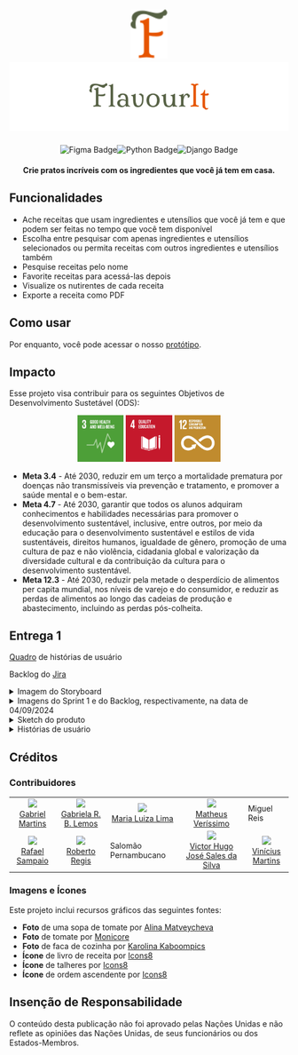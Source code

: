 
<h1 align = "center"><img src="readme_graphics/Logo.svg" alt="FlavourIt logo" width = "66vw"></img><br><img src="readme_graphics/Logo-full.svg" alt="FlavourIt"></img></h1>

<p align="center"><img alt="Figma Badge" src="https://img.shields.io/badge/made_with-figma-FF3B00?logo=Figma&logoColor=white"><img alt="Python Badge" src="https://img.shields.io/badge/made_with-python-FFD43B?logo=Python&logoColor=white"><img alt="Django Badge" src="https://img.shields.io/badge/made_with-django-092E20?logo=Django&logoColor=white"></p>

<h4 align = "center">Crie pratos incríveis com os ingredientes que você já tem em casa.</h4>

<h2>Funcionalidades</h2>

<ul>
  <li> Ache receitas que usam ingredientes e utensílios que você já tem e que podem ser feitas no tempo que você tem disponível</li>
  <li> Escolha entre pesquisar com apenas ingredientes e utensílios selecionados ou permita receitas com outros ingredientes e utensílios também</li>
  <li> Pesquise receitas pelo nome</li>
  <li> Favorite receitas para acessá-las depois</li>
  <li> Visualize os nutirentes de cada receita</li>
  <li> Exporte a receita como PDF</li>
</ul>

<h2>Como usar</h2>
<p>Por enquanto, você pode acessar o nosso <a href="https://www.figma.com/design/iFTLAaMosDRRr7w8U86GS6/remi?m=auto&t=3E2VNKbCzpQkGDym-6">protótipo</a>.</p>
  
<h2>Impacto</h2>

<p>Esse projeto visa contribuir para os seguintes Objetivos de Desenvolvimento Sustetável (ODS):</p>

<p align = "center">
  <img src="readme_graphics/E_GIF_03.gif" width="16.5%"></img>
  <img src="readme_graphics/E_GIF_04.gif" width="16.5%"></img>
  <img src="readme_graphics/E_GIF_12.gif" width="16.5%"></img>
</p>

<ul>
  <li><b>Meta 3.4</b> - Até 2030, reduzir em um terço a mortalidade prematura por doenças não transmissíveis via prevenção e tratamento, e promover a saúde mental e o bem-estar.</li>
  <li><b>Meta 4.7</b> - Até 2030, garantir que todos os alunos adquiram conhecimentos e habilidades necessárias para promover o desenvolvimento sustentável, inclusive, entre outros, por meio da educação para o desenvolvimento sustentável e estilos de vida sustentáveis, direitos humanos, igualdade de gênero, promoção de uma cultura de paz e não violência, cidadania global e valorização da diversidade cultural e da contribuição da cultura para o desenvolvimento sustentável.</li>
  <li><b>Meta 12.3</b> - Até 2030, reduzir pela metade o desperdício de alimentos per capita mundial, nos níveis de varejo e do consumidor, e reduzir as perdas de alimentos ao longo das cadeias de produção e abastecimento, incluindo as perdas pós-colheita.</li>
</ul>

<h2>Entrega 1</h2>

  <p><a href="https://www.canva.com/design/DAGOfxs_Dc8/nC_RbrV_sZUsEBCPSfeCKA/edit?utm_content=DAGOfxs_Dc8&utm_campaign=designshare&utm_medium=link2&utm_source=sharebutton">Quadro</a> de histórias de usuário</p>
  
  <p>Backlog do <a href="https://unicap-team-flavour.atlassian.net/">Jira</a>

  <details>
    <summary>Imagem do Storyboard </summary>
    <img src="readme_graphics/mapa_de_historias_FlavourIt_1.png" width="100%">
  </details>
    
  <details>
    <summary>Imagens do Sprint 1 e do Backlog, respectivamente, na data de 04/09/2024 </summary>
    <img src="readme_graphics/printJiraSprint1Set2.png" width="100%">
    <img src="readme_graphics/printJiraBacklogSet2.png" width="100%">
  </details>
  
  <details>
  <summary> Sketch do produto </summary>
  <img src="readme_graphics/sketch01.gif" width="20%"> </img> </br>
  <img src="readme_graphics/sketch02.gif" width="20%"> </img> </br>
  <img src="readme_graphics/sketch03.gif" width="20%"> </img> </br>
  <img src="readme_graphics/sketch04.gif" width="20%"> </img> </br>
  <img src="readme_graphics/sketch05.gif" width="20%"> </img> </br>
  <img src="readme_graphics/sketch06.gif" width="20%"> </img> </br>
  <img src="readme_graphics/sketch07.gif" width="20%"> </img> </br>
  <img src="readme_graphics/sketch08.gif" width="20%"> </img> </br>
  </details>

<details>
    <summary>Histórias de usuário </summary>
    <h4>1# Busca por nome​</h4>
    <h5>Descrição:</h5>
    <p>Como usuário, eu gostaria de poder pesquisar as receitas disponíveis por nome para acessar intruções de uma receita que já sei que quero usar mas não lembro como fazer.​</p>
    <h5>Critérios de Aceitação:​</h5>
    <ul>
      <li>Apenas receitas que contêm o termo pesquisado em seu título aparecem na lista de resultados.​</li>
      <li>A pesquisa deve ser case-insensitive.​</li>
      <li>Se não houver receitas compatíveis, aparece um aviso em vez de receitas.​</li>
    </ul>

    <h4>2# Busca por ingredientes​​</h4>
    <h5>Descrição:</h5>
    <p>Como usuário, eu gostaria de visualizar receitas que contenham os ingredientes especificados por mim para utilizar ingredientes que eu já tenho em casa.​</p>
    <h5>Critérios de Aceitação:​</h5>
    <ul>
      <li>Apenas receitas que contêm ingredientes selecionados  aparecem na lista de resultados.​</li>
      <li>O usuário pode selecionar quantos ingredientes quiser, sem restrição de quantidade.​​</li>
      <li>Caso nenhum ingrediente seja selecionado, a filtragem por ingredientes não será considerada ao mostrar os resultados da pesquisa.​</li>
    </ul>

    <h4>3# Filtragem por Utensílios​​</h4>
    <h5>Descrição:</h5>
    <p>Como usuário, eu gostaria de visualizar receitas que contenham os utensílios especificados por mim.​</p>
    <h5>Critérios de Aceitação:​</h5>
    <ul>
      <li>Receitas que utilizam utensílios selecionados  aparecem na lista de resultados.</li>
      <li>Receitas contendo outros utensílios aparecem após as receitas acima.​</li>
      <li>O usuário pode selecionar quantos utensílios quiser, sem restrição de quantidade.​</li>
      <li>Caso nenhum utensílio seja selecionado, a filtragem por utensílios não será considerada ao mostrar os resultados da pesquisa.​​</li>
    </ul>

    <h4>4# Filtragem por Tempo​</h4>
    <h5>Descrição:</h5>
    <p>Como usuário, eu gostaria de visualizar apenas as receitas que podem ser concluídas dentro de um período de tempo específico para evitar escolher uma receita que demore mais tempo do que eu tenho.​</p>
    <h5>Critérios de Aceitação:​</h5>
    <ul>
      <li>Apenas receitas com tempo de preparo igual ou menor ao tempo inserido aparecem na lista de resultados.​</li>
      <li>A opção de ordenação por tempo deve estar disponível e funcionar corretamente tanto na ordem crescente como decrescente.​</li>
      <li>Caso um período de tempo não seja especificado, a filtragem por tempo de preparo não será considerada ao mostrar os resultados da pesquisa.​​</li>
    </ul>

    <h4>5# Busca Exclusiva​​</h4>
    <h5>Descrição:</h5>
    <p>Como usuário, eu gostaria de escolher esconder receitas que contenham os ingredientes e/ou utensílios não selecionados para ver apenas recitas que eu posso fazer sem precisar ir ao mercado ou pedir algo emprestado.​</p>
    <h5>Critérios de Aceitação:​</h5>
    <ul>
      <li>Nenhuma receita que contém ingredientes e/ou utensílios não selecionados aparece na lista de resultados quando as respectivas opções estão ativadas.​</li>
      <li>Se não houver receitas compatíveis, aparece um aviso em vez de receitas.​</li>
    </ul>
  </details>

<h2>Créditos</h2>

<h3>Contribuidores</h3>

<table>
  <tbody>
    <tr>
      <td align="center"><a href="https://github.com/Jubiebo"><img src="https://github.com/Jubiebo.png" width="auto" height="8.25%"/><br>Gabriel Martins</a></td>
      <td align="center"><a href="https://github.com/GabrielaRBLemos"><img src="https://github.com/GabrielaRBLemos.png" width="auto" height="8.25%"/><br>Gabriela R. B. Lemos</a></td>
      <td align="center"><a href="https://github.com/mlrlima/"><img src="https://github.com/mlrlima.png" width="auto" height="8.25%"/><br>Maria Luiza Lima</a></td>
      <td align="center"><a href="https://github.com/nodemi-alt"><img src="https://github.com/nodemi-alt.png" width="auto" height="8.25%"/><br>Matheus Veríssimo</td>
      <td>Miguel Reis</td>
    </tr>
    <tr>
      <td align="center"><a href="https://github.com/rafaelsampa"><img src="https://github.com/rafaelsampa.png" width="auto" height="8.25%"/><br>Rafael Sampaio</a></td>
      <td align="center"><a href="https://github.com/Roberto20deluxe/"><img src="https://github.com/Roberto20deluxe.png" width="auto" height="8.25%"/><br>Roberto Regis</a></td>
      <td>Salomão Pernambucano</td>
      <td align="center"><a href="https://github.com/VictorHugoJSS"><img src="https://github.com/VictorHugoJSS.png" width="auto" height="8.25%"/><br>Victor Hugo José Sales da Silva</a></td>
      <td align="center"><a href="https://github.com/vini-mgan"><img src="https://github.com/vini-mgan.png" width="auto" height="8.25%"/><br>Vinícius Martins</a></td>
    </tr>
  </tbody>
</table>

<h3>Imagens e Ícones</h3>

<p>Este projeto inclui recursos gráficos das seguintes fontes:</p>

<ul>
  <li><b>Foto</b> de uma sopa de tomate por <a href="https://www.pexels.com/photo/photo-of-tomato-soup-in-a-bowl-15529479/" target="_blank" rel="noopener noreferrer">Alina Matveycheva</a></li>
  <li><b>Foto</b> de tomate por <a href="https://www.pexels.com/photo/tomato-400958/" target="_blank" rel="noopener noreferrer">Monicore</a></li>
  <li><b>Foto</b> de faca de cozinha por <a href="https://www.pexels.com/photo/kitchen-knife-on-white-surface-4226864/" target="_blank" rel="noopener noreferrer">Karolina Kaboompics</a></li>
  <li><b>Ícone</b> de livro de receita por <a href="https://icons8.com/icon/jfWkE5iEM4Jq/cooking-book" target="_blank" rel="noopener noreferrer">Icons8</a></li>
  <li><b>Ícone</b> de talheres por <a href="https://icons8.com/icon/102892/tableware" target="_blank" rel="noopener noreferrer">Icons8</a></li>
  <li><b>Ícone</b> de ordem ascendente por <a href="https://icons8.com/icon/102892/ascending-sorting" target="_blank" rel="noopener noreferrer">Icons8</a></li>
</ul>

<h2>Insenção de Responsabilidade</h2>

<p>O conteúdo desta publicação não foi aprovado pelas Nações Unidas e não reflete as opiniões das Nações Unidas, de seus funcionários ou dos Estados-Membros.</p>
